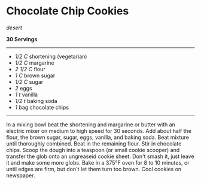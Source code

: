 # Chocolate Chip Cookies

*desert*

**30 Servings**

---

- *1/2 C* shortening (vegetarian)
- *1/2 C* margarine
- *2 1/2 C* flour
- *1 C* brown sugar
- *1/2 C* sugar
- *2* eggs
- *1 t* vanilla
- *1/2 t* baking soda
- *1* bag chocolate chips

---

In a mixing bowl beat the shortening and margarine or butter with an electric
mixer on medium to high speed for 30 seconds. Add about half the flour, the
brown sugar, sugar, eggs, vanilla, and baking soda. Beat mixture until
thoroughly combined. Beat in the remaining flour. Stir in chocolate chips. Scoop
the dough into a teaspoon (or small cookie scooper) and transfer the glob onto
an ungreaseid cookie sheet. Don't smash it, just leave it and make some more
globs. Bake in a 375°F oven for 8 to 10 minutes, or until edges are firm, but
don't let them turn too brown. Cool cookies on newspaper.

